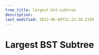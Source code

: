 ```yaml
---
tree_title: largest-bst-subtree
description: 
last_modified: 2022-06-09T21:23:28.2328
---
```


# Largest BST Subtree

